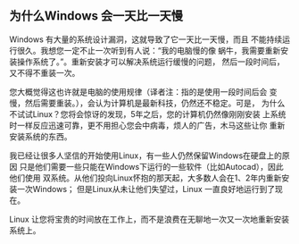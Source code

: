 



<h2>为什么Windows 会一天比一天慢</h2>

Windows 有大量的系统设计漏洞，这就导致了它一天比一天慢，而且
不能持续运行很久。我想您一定不止一次听到有人说：“我的电脑慢的像
蜗牛，我需要重新安装操作系统了。”。重新安装才可以解决系统运行缓慢的问题，
然后一段时间后，又不得不重装一次。

您大概觉得这也许就是电脑的使用规律（译者注：指的是使用一段时间后会
变慢，然后需要重装。），会认为计算机是最新科技，仍然还不稳定。可是，
为什么不试试Linux？您将会惊讶的发现，5年之后，您的计算机仍然像刚刚安装
上系统时一样反应迅速可靠，更不用担心您会中病毒，烦人的广告，木马这些让你
重新安装系统的东西。

我已经让很多人坚信的开始使用Linux，有一些人仍然保留Windows在硬盘上的原因
只是他们需要一些只能在Windows下运行的一些软件（比如Autocad），因此他们使用
双系统。从他们投向Linux怀抱的那天起，大多数人会在1、2年内重新安装一次Windows；
但是Linux从未让他们失望过，Linux 一直良好地运行到了现在。

Linux 让您将宝贵的时间放在工作上，而不是浪费在无聊地一次又一次地重新安装系统上。




